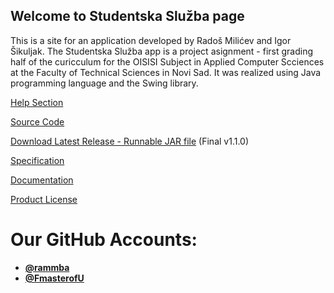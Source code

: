 ## Welcome to Studentska Služba page

This is a site for an application developed by Radoš Milićev and Igor Šikuljak. The Studentska Služba app is a project asignment - first grading half of the curicculum for the OISISI Subject in Applied Computer Scciences at the Faculty of Technical Sciences in Novi Sad. It was realized using Java programming language and the Swing library.

[Help Section](HelpSS.md)

[Source Code](https://github.com/FmasterofU/OISISI_SSluzba)

[Download Latest Release - Runnable JAR file](https://github.com/FmasterofU/OISISI_SSluzba/releases/download/v1.1.0/OISISI_Java-StudentskaSluzba-v1.1.0.jar) (Final v1.1.0)

[Specification](https://fmasterofu.github.io/OISISI_SSluzba/specification/Specifikacija%20prvog%20projekta.pdf)

[Documentation](https://fmasterofu.github.io/OISISI_SSluzba/doc/index.html)

[Product License](LICENSE.md)


# Our GitHub Accounts:
- [**@rammba**](https://github.com/rammba)
- [**@FmasterofU**](https://github.com/FmasterofU)
